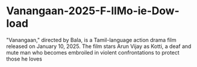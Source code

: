 # Vanangaan-2025-F-llMo-ie-Dow-load
"Vanangaan," directed by Bala, is a Tamil-language action drama film released on January 10, 2025. The film stars Arun Vijay as Kotti, a deaf and mute man who becomes embroiled in violent confrontations to protect those he loves
